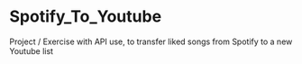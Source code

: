 # Spotify_To_Youtube
Project / Exercise with API use, to transfer liked songs from Spotify to a new Youtube list
